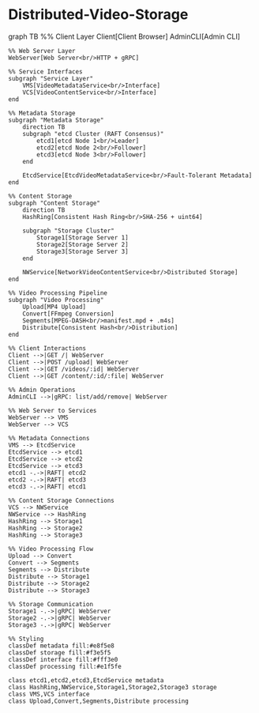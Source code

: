 # Distributed-Video-Storage

graph TB
    %% Client Layer
    Client[Client Browser]
    AdminCLI[Admin CLI]
    
    %% Web Server Layer
    WebServer[Web Server<br/>HTTP + gRPC]
    
    %% Service Interfaces
    subgraph "Service Layer"
        VMS[VideoMetadataService<br/>Interface]
        VCS[VideoContentService<br/>Interface]
    end
    
    %% Metadata Storage
    subgraph "Metadata Storage"
        direction TB
        subgraph "etcd Cluster (RAFT Consensus)"
            etcd1[etcd Node 1<br/>Leader]
            etcd2[etcd Node 2<br/>Follower]
            etcd3[etcd Node 3<br/>Follower]
        end
        
        EtcdService[EtcdVideoMetadataService<br/>Fault-Tolerant Metadata]
    end
    
    %% Content Storage
    subgraph "Content Storage"
        direction TB
        HashRing[Consistent Hash Ring<br/>SHA-256 + uint64]
        
        subgraph "Storage Cluster"
            Storage1[Storage Server 1]
            Storage2[Storage Server 2] 
            Storage3[Storage Server 3]
        end
        
        NWService[NetworkVideoContentService<br/>Distributed Storage]
    end
    
    %% Video Processing Pipeline
    subgraph "Video Processing"
        Upload[MP4 Upload]
        Convert[FFmpeg Conversion]
        Segments[MPEG-DASH<br/>manifest.mpd + .m4s]
        Distribute[Consistent Hash<br/>Distribution]
    end
    
    %% Client Interactions
    Client -->|GET /| WebServer
    Client -->|POST /upload| WebServer
    Client -->|GET /videos/:id| WebServer
    Client -->|GET /content/:id/:file| WebServer
    
    %% Admin Operations
    AdminCLI -->|gRPC: list/add/remove| WebServer
    
    %% Web Server to Services
    WebServer --> VMS
    WebServer --> VCS
    
    %% Metadata Connections
    VMS --> EtcdService
    EtcdService --> etcd1
    EtcdService --> etcd2
    EtcdService --> etcd3
    etcd1 -.->|RAFT| etcd2
    etcd2 -.->|RAFT| etcd3
    etcd3 -.->|RAFT| etcd1
    
    %% Content Storage Connections
    VCS --> NWService
    NWService --> HashRing
    HashRing --> Storage1
    HashRing --> Storage2
    HashRing --> Storage3
    
    %% Video Processing Flow
    Upload --> Convert
    Convert --> Segments
    Segments --> Distribute
    Distribute --> Storage1
    Distribute --> Storage2
    Distribute --> Storage3
    
    %% Storage Communication
    Storage1 -.->|gRPC| WebServer
    Storage2 -.->|gRPC| WebServer
    Storage3 -.->|gRPC| WebServer
    
    %% Styling
    classDef metadata fill:#e8f5e8
    classDef storage fill:#f3e5f5
    classDef interface fill:#fff3e0
    classDef processing fill:#e1f5fe
    
    class etcd1,etcd2,etcd3,EtcdService metadata
    class HashRing,NWService,Storage1,Storage2,Storage3 storage
    class VMS,VCS interface
    class Upload,Convert,Segments,Distribute processing
